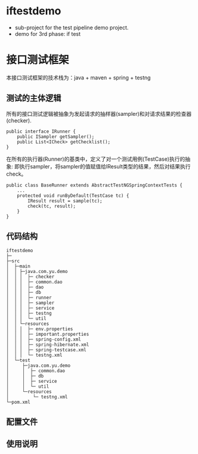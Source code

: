 iftestdemo
====
* sub-project for the test pipeline demo project.
* demo for 3rd phase: if test

# 接口测试框架

本接口测试框架的技术栈为：java + maven + spring + testng

## 测试的主体逻辑

所有的接口测试逻辑被抽象为发起请求的抽样器(sampler)和对请求结果的检查器(checker).

```text
public interface IRunner {
	public ISampler getSampler();
	public List<ICheck> getChecklist();
}
```

在所有的执行器(Runner)的基类中，定义了对一个测试用例(TestCase)执行的抽象:
即执行sampler，将sampler的值赋值给IResult类型的结果，然后对结果执行check。
```text
public class BaseRunner extends AbstractTestNGSpringContextTests {
    ...
	protected void runByDefault(TestCase tc) {
		IResult result = sample(tc);
		check(tc, result);
	}
}
```

## 代码结构
```text
iftestdemo
├─
├─src
│  ├─main
│  │ ├─java.com.yu.demo
│  │ │  ├─ checker
│  │ │  ├─ common.dao
│  │ │  ├─ dao
│  │ │  ├─ db
│  │ │  ├─ runner
│  │ │  ├─ sampler
│  │ │  ├─ service
│  │ │  ├─ testng
│  │ │  └─ util
│  │ └─resources
│  │ │  ├─ env.properties
│  │ │  ├─ important.properties
│  │ │  ├─ spring-config.xml
│  │ │  ├─ spring-hibernate.xml
│  │ │  ├─ spring-testcase.xml
│  │ │  └─ testng.xml
│  └─test
│     ├─java.com.yu.demo
│     │  ├─ common.dao
│     │  ├─ db
│     │  ├─ service
│     │  └─ util
│     └─resources
│         └─ testng.xml
└─pom.xml
```

## 配置文件


## 使用说明